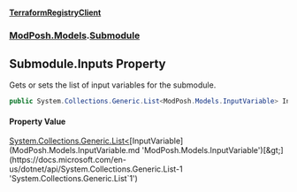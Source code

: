 #### [TerraformRegistryClient](index.md 'index')
### [ModPosh.Models](ModPosh.Models.md 'ModPosh.Models').[Submodule](ModPosh.Models.Submodule.md 'ModPosh.Models.Submodule')

## Submodule.Inputs Property

Gets or sets the list of input variables for the submodule.

```csharp
public System.Collections.Generic.List<ModPosh.Models.InputVariable> Inputs { get; set; }
```

#### Property Value
[System.Collections.Generic.List&lt;](https://docs.microsoft.com/en-us/dotnet/api/System.Collections.Generic.List-1 'System.Collections.Generic.List`1')[InputVariable](ModPosh.Models.InputVariable.md 'ModPosh.Models.InputVariable')[&gt;](https://docs.microsoft.com/en-us/dotnet/api/System.Collections.Generic.List-1 'System.Collections.Generic.List`1')